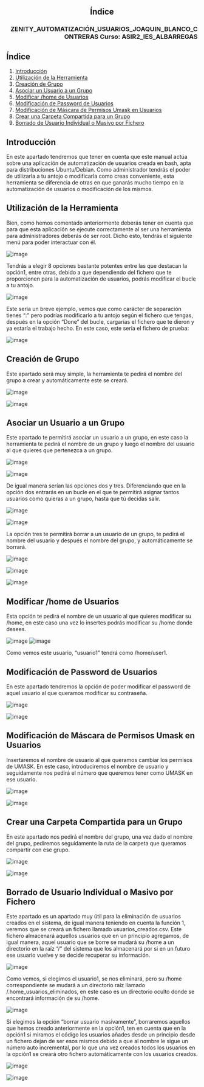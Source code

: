 ## <p align="center">Índice</p> 
### <p align="right">ZENITY_AUTOMATIZACIÓN_USUARIOS_JOAQUIN_BLANCO_CONTRERAS Curso: ASIR2_IES_ALBARREGAS</p>

## Índice
1. [Introducción](#introducción)
2. [Utilización de la Herramienta](#utilización-de-la-herramienta)
3. [Creación de Grupo](#creación-de-grupo)
4. [Asociar un Usuario a un Grupo](#asociar-un-usuario-a-un-grupo)
5. [Modificar /home de Usuarios](#modificar-home-de-usuarios)
6. [Modificación de Password de Usuarios](#modificación-de-password-de-usuarios)
7. [Modificación de Máscara de Permisos Umask en Usuarios](#modificación-de-máscara-de-permisos-umask-en-usuarios)
8. [Crear una Carpeta Compartida para un Grupo](#crear-una-carpeta-compartida-para-un-grupo)
9. [Borrado de Usuario Individual o Masivo por Fichero](#borrado-de-usuario-individual-o-masivo-por-fichero)

## Introducción
En este apartado tendremos que tener en cuenta que este manual actúa sobre una aplicación de automatización de usuarios creada en bash, apta para distribuciones Ubuntu/Debian. Como administrador tendrás el poder de utilizarla a tu antojo o modificarla como creas conveniente, esta herramienta se diferencia de otras en que ganarás mucho tiempo en la automatización de usuarios o modificación de los mismos.

## Utilización de la Herramienta
Bien, como hemos comentado anteriormente deberás tener en cuenta que para que esta aplicación se ejecute correctamente al ser una herramienta para administradores deberás de ser root. Dicho esto, tendrás el siguiente menú para poder interactuar con él.

![image](https://github.com/JBC1994/ZENITY_AUTOMATIZACI-N_USUARIOS_JOAQUIN_BLANCO_CONTRERAS/assets/120668110/b8f88202-04ef-476e-bac1-2374dac5e6e6)


Tendrás a elegir 8 opciones bastante potentes entre las que destacan la opción1, entre otras, debido a que dependiendo del fichero que te proporcionen para la automatización de usuarios, podrás modificar el bucle a tu antojo.

![image](https://github.com/JBC1994/ZENITY_AUTOMATIZACI-N_USUARIOS_JOAQUIN_BLANCO_CONTRERAS/assets/120668110/bf8547ef-623b-478f-974b-b8e98d5763da)


Este sería un breve ejemplo, vemos que como carácter de separación tienes “:” pero podrías modificarlo a tu antojo según el fichero que tengas, después en la opción “Done” del bucle, cargarías el fichero que te dieron y ya estaría el trabajo hecho. En este caso, este sería el fichero de prueba:

![image](https://github.com/JBC1994/ZENITY_AUTOMATIZACI-N_USUARIOS_JOAQUIN_BLANCO_CONTRERAS/assets/120668110/28376e87-6fd3-462e-b25f-ac3363b05c33)


## Creación de Grupo
Este apartado será muy simple, la herramienta te pedirá el nombre del grupo a crear y automáticamente este se creará.

![image](https://github.com/JBC1994/ZENITY_AUTOMATIZACI-N_USUARIOS_JOAQUIN_BLANCO_CONTRERAS/assets/120668110/464d6d7f-705c-4b4a-92b9-c48f445a3e86)

![image](https://github.com/JBC1994/ZENITY_AUTOMATIZACI-N_USUARIOS_JOAQUIN_BLANCO_CONTRERAS/assets/120668110/28258ff5-50a3-42c8-8387-960270c62ea6)


## Asociar un Usuario a un Grupo
Este apartado te permitirá asociar un usuario a un grupo, en este caso la herramienta te pedirá el nombre de un grupo y luego el nombre del usuario al que quieres que pertenezca a un grupo.

![image](https://github.com/JBC1994/ZENITY_AUTOMATIZACI-N_USUARIOS_JOAQUIN_BLANCO_CONTRERAS/assets/120668110/7486639a-b828-4b04-8fbb-aba1f9ae23dc)

![image](https://github.com/JBC1994/ZENITY_AUTOMATIZACI-N_USUARIOS_JOAQUIN_BLANCO_CONTRERAS/assets/120668110/bcb40cfb-bc59-44f8-b8cd-8f00220b54af)

De igual manera serían las opciones dos y tres. Diferenciando que en la opción dos entrarás en un bucle en el que te permitirá asignar tantos usuarios como quieras a un grupo, hasta que tú decidas salir.

![image](https://github.com/JBC1994/ZENITY_AUTOMATIZACI-N_USUARIOS_JOAQUIN_BLANCO_CONTRERAS/assets/120668110/27d269f5-6a00-4293-86f4-0e985bc0931a)

![image](https://github.com/JBC1994/ZENITY_AUTOMATIZACI-N_USUARIOS_JOAQUIN_BLANCO_CONTRERAS/assets/120668110/15d000de-74d0-40a9-ba88-d92c1fd08191)

La opción tres te permitirá borrar a un usuario de un grupo, te pedirá el nombre del usuario y después el nombre del grupo, y automáticamente se borrará.

![image](https://github.com/JBC1994/ZENITY_AUTOMATIZACI-N_USUARIOS_JOAQUIN_BLANCO_CONTRERAS/assets/120668110/5e51a002-d56c-422a-b94d-dd61690be1cc)

![image](https://github.com/JBC1994/ZENITY_AUTOMATIZACI-N_USUARIOS_JOAQUIN_BLANCO_CONTRERAS/assets/120668110/e84f9a6b-8297-475d-9d7e-46af66dc3e43)

![image](https://github.com/JBC1994/ZENITY_AUTOMATIZACI-N_USUARIOS_JOAQUIN_BLANCO_CONTRERAS/assets/120668110/db373619-2d73-4404-ad7d-6866505b120d)


## Modificar /home de Usuarios
Esta opción te pedirá el nombre de un usuario al que quieres modificar su /home, en este caso una vez lo insertes podrás modificar su /home donde desees. 

![image](https://github.com/JBC1994/ZENITY_AUTOMATIZACI-N_USUARIOS_JOAQUIN_BLANCO_CONTRERAS/assets/120668110/0b20b64c-b9ac-490d-a745-3bb538e1904c)
![image](https://github.com/JBC1994/ZENITY_AUTOMATIZACI-N_USUARIOS_JOAQUIN_BLANCO_CONTRERAS/assets/120668110/9c3034d4-dd6a-4e0a-9928-bc8b9b8c803e)

Como vemos este usuario, “usuario1” tendrá como /home/user1.

## Modificación de Password de Usuarios
En este apartado tendremos la opción de poder modificar el password de aquel usuario al que queramos modificar su contraseña.

![image](https://github.com/JBC1994/ZENITY_AUTOMATIZACI-N_USUARIOS_JOAQUIN_BLANCO_CONTRERAS/assets/120668110/f37f22df-8cdb-43e4-8575-17ad0e030485)

![image](https://github.com/JBC1994/ZENITY_AUTOMATIZACI-N_USUARIOS_JOAQUIN_BLANCO_CONTRERAS/assets/120668110/4c58f188-5aa8-41ad-8a4e-80d3682b3623)

## Modificación de Máscara de Permisos Umask en Usuarios
Insertaremos el nombre de usuario al que queramos cambiar los permisos de UMASK. En este caso, introduciremos el nombre de usuario y seguidamente nos pedirá el número que queremos tener como UMASK en ese usuario.

![image](https://github.com/JBC1994/ZENITY_AUTOMATIZACI-N_USUARIOS_JOAQUIN_BLANCO_CONTRERAS/assets/120668110/5381aaf6-95b6-4b3e-9821-5ec5cdb22ab5)

![image](https://github.com/JBC1994/ZENITY_AUTOMATIZACI-N_USUARIOS_JOAQUIN_BLANCO_CONTRERAS/assets/120668110/c33f1100-fab4-4dab-89d4-6e675aee9098)

## Crear una Carpeta Compartida para un Grupo
En este apartado nos pedirá el nombre del grupo, una vez dado el nombre del grupo, pediremos seguidamente la ruta de la carpeta que queramos compartir con ese grupo.

![image](https://github.com/JBC1994/ZENITY_AUTOMATIZACI-N_USUARIOS_JOAQUIN_BLANCO_CONTRERAS/assets/120668110/3e47c54f-823b-4008-9fec-0ca7b7b21ce9)

![image](https://github.com/JBC1994/ZENITY_AUTOMATIZACI-N_USUARIOS_JOAQUIN_BLANCO_CONTRERAS/assets/120668110/061817bc-50b6-4991-8547-1a4bd0dace40)

## Borrado de Usuario Individual o Masivo por Fichero
Este apartado es un apartado muy útil para la eliminación de usuarios creados en el sistema, de igual manera teniendo en cuenta la función 1, veremos que se creará un fichero llamado usuarios_creados.csv. Este fichero almacenará aquellos usuarios que en un principio agregamos, de igual manera, aquel usuario que se borre se mudará su /home a un directorio en la raíz “/” del sistema que los almacenará por si en un futuro ese usuario vuelve y se decide recuperar su información.

![image](https://github.com/JBC1994/ZENITY_AUTOMATIZACI-N_USUARIOS_JOAQUIN_BLANCO_CONTRERAS/assets/120668110/b6262402-5e91-46ee-a95a-e6e9ab60f494)

Como vemos, si elegimos el usuario1, se nos eliminará, pero su /home correspondiente se mudará a un directorio raíz llamado /.home_usuarios_eliminados, en este caso es un directorio oculto donde se encontrará información de su /home.

![image](https://github.com/JBC1994/ZENITY_AUTOMATIZACI-N_USUARIOS_JOAQUIN_BLANCO_CONTRERAS/assets/120668110/f001bc5f-5ce6-4f94-a5fa-c78909403be4)

Si elegimos la opción “borrar usuario masivamente”, borraremos aquellos que hemos creado anteriormente en la opción1, ten en cuenta que en la opción1 si miramos el código los usuarios añades desde un principio desde un fichero dejan de ser esos mismos debido a que al nombre le sigue un número auto incremental, por lo que una vez creados todos los usuarios en la opción1 se creará otro fichero automáticamente con los usuarios creados.

![image](https://github.com/JBC1994/ZENITY_AUTOMATIZACI-N_USUARIOS_JOAQUIN_BLANCO_CONTRERAS/assets/120668110/3d77c314-3954-455b-a623-86b311265a1e)

![image](https://github.com/JBC1994/ZENITY_AUTOMATIZACI-N_USUARIOS_JOAQUIN_BLANCO_CONTRERAS/assets/120668110/f4ebd0ea-a78f-4ce4-8dbf-878a5edb4dfc)


